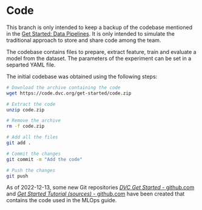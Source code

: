 # Code

This branch is only intended to keep a backup of the codebase mentioned in the [Get Started: Data Pipelines](https://dvc.org/doc/start/data-management/pipelines). It is only intended to simulate the traditional approach to store and share code among the team.

The codebase contains files to prepare, extract feature, train and evaluate a model from the dataset. The parameters of the experiment can be set in a separted YAML file.

The initial codebase was obtained using the following steps:

```sh
# Download the archive containing the code
wget https://code.dvc.org/get-started/code.zip

# Extract the code
unzip code.zip

# Remove the archive
rm -f code.zip

# Add all the files
git add .

# Commit the changes
git commit -m "Add the code"

# Push the changes
git push
```

As of 2022-12-13, some new Git repositories [_DVC Get Started_ - github.com](https://github.com/iterative/example-get-started) and [_Get Started Tutorial (sources)_ - github.com](https://github.com/iterative/example-repos-dev) have been created that contains the code used in the MLOps guide.
